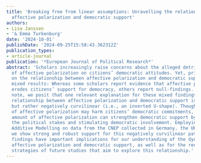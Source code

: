 ```yaml
---
title: 'Breaking free from linear assumptions: Unravelling the relationship between
  affective polarization and democratic support'
authors:
- Lisa Janssen
- '& Emma Turkenburg'
date: '2024-10-01'
publishDate: '2024-09-25T15:58:43.362312Z'
publication_types:
- article-journal
publication: '*European Journal of Political Research*'
abstract: 'Scholars increasingly raise concerns about the alleged detrimental impact
  of affective polarization on citizens’ democratic attitudes. Yet, prior studies
  on the relationship between affective polarization and democratic support have yielded
  mixed results: Whereas some scholars report evidence that affective polarization
  erodes citizens’ support for democracy, others report null-findings. In this research
  note, we posit that one relevant explanation for these mixed findings is that the
  relationship between affective polarization and democratic support is not linear,
  but rather negatively curvilinear (i.e., an inverted U-shape). Though extreme levels
  of affective polarization may harm citizens’ democratic commitments, a moderate
  amount of affective polarization can strengthen democratic support by heightening
  the political stakes and stimulating democratic involvement. Employing Generalized
  Additive Modelling on data from the CNEP collected in Germany, the UK, and the US,
  we show strong and robust support for this negatively curvilinear pattern. These
  findings have important implications for our understanding of the dynamics between
  affective polarization and democratic support, as well as for the recommended estimation
  strategies of future studies that aim to explore this relationship.'
---
```


